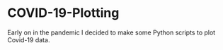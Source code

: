 # COVID-19-Plotting

Early on in the pandemic I decided to make some Python scripts to plot Covid-19 data.

